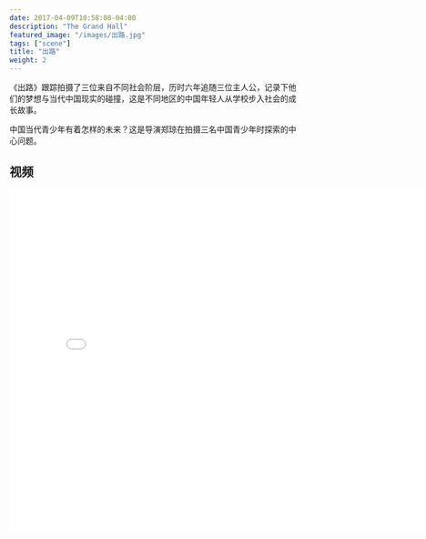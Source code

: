 ```yaml
---
date: 2017-04-09T10:58:08-04:00
description: "The Grand Hall"
featured_image: "/images/出路.jpg"
tags: ["scene"]
title: "出路"
weight: 2
---
```


《出路》跟踪拍摄了三位来自不同社会阶层，历时六年追随三位主人公，记录下他们的梦想与当代中国现实的碰撞，这是不同地区的中国年轻人从学校步入社会的成长故事。

 中国当代青少年有着怎样的未来？这是导演郑琼在拍摄三名中国青少年时探索的中心问题。

 ## 视频
 <iframe src="//player.bilibili.com/player.html?aid=659760429&bvid=BV1mh4y1Q7bp&cid=1234363284&p=1" scrolling="no" border="0" frameborder="no" framespacing="0" allowfullscreen="true" width="800px"height="600px"> </iframe>